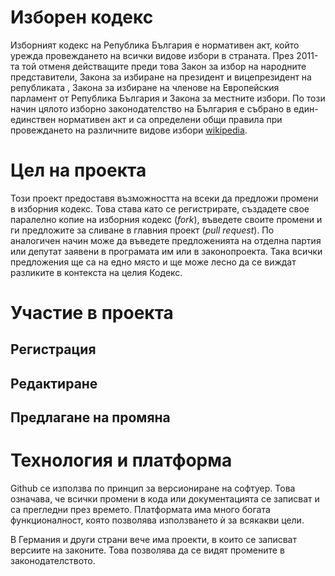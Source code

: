 # Изборен кодекс

Изборният кодекс на Република България е нормативен акт, който урежда провеждането на всички видове избори в страната. През 2011-та той отменя действащите преди това Закон за избор на народните представители, Закона за избиране на президент и вицепрезидент на републиката , Закона за избиране на членове на Европейския парламент от Република България и Закона за местните избори. По този начин цялото изборно законодателство на България е събрано в един-единствен нормативен акт и са определени общи правила при провеждането на различните видове избори [wikipedia](http://bg.wikipedia.org/wiki/%D0%98%D0%B7%D0%B1%D0%BE%D1%80%D0%B5%D0%BD_%D0%BA%D0%BE%D0%B4%D0%B5%D0%BA%D1%81_2011).

# Цел на проекта

Този проект предоставя възможността на всеки да предложи промени в изборния кодекс. Това става като се регистрирате, създадете свое паралелно копие на изборния кодекс (_fork_), въведете своите промени и ги предложите за сливане в главния проект (_pull request_). 
По аналогичен начин може да въведете предложенията на отделна партия или депутат заявени в програмата им или в законопроекта. Така всички предложения ще са на едно място и ще може лесно да се виждат разликите в контекста на целия Кодекс.

# Участие в проекта

## Регистрация

## Редактиране

## Предлагане на промяна

# Технология и платформа

Github се използва по принцип за версиониране на софтуер. Това означава, че всички промени в кода или документацията се записват и са прегледни през времето. Платформата има много богата функционалност, която позволява използването ѝ за всякакви цели. 

В Германия и други страни вече има проекти, в които се записват версиите на законите. Това позволява да се видят промените в законодателството.
